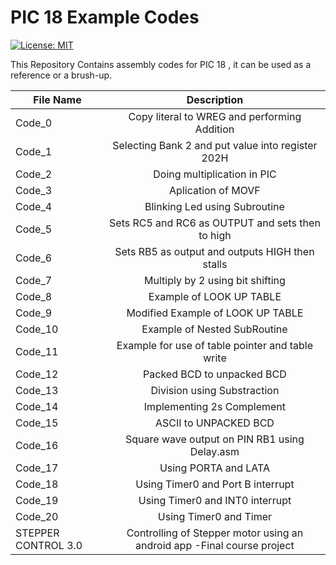 # PIC 18 Example Codes
[![License: MIT](https://img.shields.io/badge/License-MIT-brightgreen.svg)](https://opensource.org/licenses/MIT)

This Repository Contains assembly codes for PIC 18 , it can be used as a reference or a brush-up.


| File Name     | Description   |
| ------------- |:-------------:|
| Code_0        | Copy literal to WREG and performing Addition|
| Code_1        | Selecting Bank 2 and put value into register 202H      |
| Code_2        | Doing multiplication in PIC      |
| Code_3        | Aplication of MOVF       |
| Code_4        | Blinking Led using Subroutine      |
| Code_5        | Sets RC5 and RC6 as OUTPUT and sets then to high     |
| Code_6        | Sets RB5 as output and outputs HIGH then stalls      |
| Code_7        | Multiply by 2 using bit shifting      |
| Code_8        | Example of LOOK UP TABLE      |
| Code_9        | Modified Example of LOOK UP TABLE      |
| Code_10       | Example of Nested SubRoutine      |
| Code_11       | Example for use of table pointer and table write      |
| Code_12       | Packed BCD to unpacked BCD      |
| Code_13       | Division using Substraction      |
| Code_14       | Implementing 2s Complement      |
| Code_15       | ASCII to UNPACKED BCD      |
| Code_16       | Square wave output on PIN RB1 using Delay.asm      |
| Code_17       | Using PORTA and LATA      |
| Code_18       | Using Timer0 and Port B interrupt       |
| Code_19       | Using Timer0 and INT0 interrupt      |
| Code_20       | Using Timer0 and Timer      |
| STEPPER CONTROL 3.0       | Controlling of Stepper motor using an android app -Final course project     |


